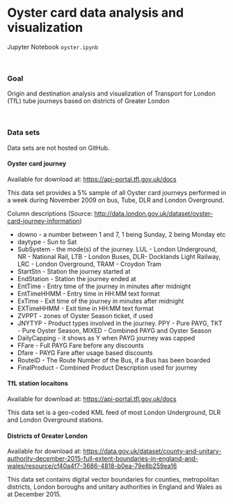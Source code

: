 # Oyster card data analysis and visualization

Jupyter Notebook <code>oyster.ipynb</code>

<br>

### Goal

Origin and destination analysis and visualization of Transport for London (TfL) tube journeys based on districts of Greater London

<br>

### Data sets

Data sets are not hosted on GitHub.

#### Oyster card journey

Available for download at: https://api-portal.tfl.gov.uk/docs

This data set provides a 5% sample of all Oyster card journeys performed in a week during November 2009 on bus, Tube, DLR and London Overground.

Column descriptions
(Source: http://data.london.gov.uk/dataset/oyster-card-journey-information)
- downo - a number between 1 and 7, 1 being Sunday, 2 being Monday etc
- daytype - Sun to Sat
- SubSystem - the mode(s) of the journey. LUL - London Underground, NR - National Rail, LTB - London Buses, DLR- Docklands Light Railway, LRC - London Overground, TRAM - Croydon Tram
- StartStn - Station the journey started at
- EndStation - Station the journey ended at
- EntTime - Entry time of the journey in minutes after midnight
- EntTimeHHMM - Entry time in HH:MM text format
- ExTime - Exit time of the journey in minutes after midnight
- EXTimeHHMM - Exit time in HH:MM text format
- ZVPPT - zones of Oyster Season ticket, if used
- JNYTYP - Product types involved in the journey. PPY - Pure PAYG, TKT - Pure Oyster Season, MIXED - Combined PAYG and Oyster Season
- DailyCapping - it shows as Y when PAYG journey was capped
- FFare - Full PAYG Fare before any discounts
- Dfare - PAYG Fare after usage based discounts
- RouteID - The Route Number of the Bus, if a Bus has been boarded
- FinalProduct - Combined Product Description used for journey


#### TfL station locaitons

Available for download at: https://api-portal.tfl.gov.uk/docs

This data set is a geo-coded KML feed of most London Underground, DLR and London Overground stations.


#### Districts of Greater London

Available for download at: https://data.gov.uk/dataset/county-and-unitary-authority-december-2015-full-extent-boundaries-in-england-and-wales/resource/cf40a4f7-3686-4818-b0ea-79e8b259ea16

This data set contains digital vector boundaries for counties, metropolitan districts, London boroughs and unitary authorities in England and Wales as at December 2015.
